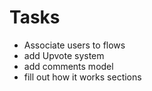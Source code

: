 # Tasks

- Associate users to flows
- add Upvote system
- add comments model
- fill out how it works sections

